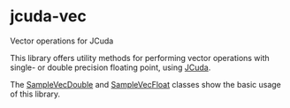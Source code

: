 # jcuda-vec

Vector operations for JCuda

This library offers utility methods for performing vector operations with
single- or double precision floating point, using [JCuda](http://www.jcuda.org).

The [SampleVecDouble](https://github.com/jcuda/jcuda-vec/blob/master/JCudaVec/src/test/java/jcuda/vec/SampleVecDouble.java)
and [SampleVecFloat](https://github.com/jcuda/jcuda-vec/blob/master/JCudaVec/src/test/java/jcuda/vec/SampleVecFloat.java)
classes show the basic usage of this library.

